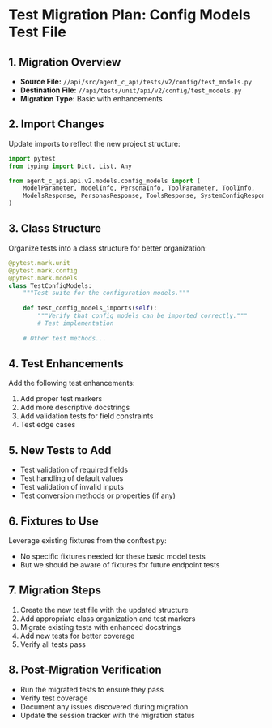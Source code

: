 # Test Migration Plan: Config Models Test File

## 1. Migration Overview

- **Source File:** `//api/src/agent_c_api/tests/v2/config/test_models.py`
- **Destination File:** `//api/tests/unit/api/v2/config/test_models.py`
- **Migration Type:** Basic with enhancements

## 2. Import Changes

Update imports to reflect the new project structure:

```python
import pytest
from typing import Dict, List, Any

from agent_c_api.api.v2.models.config_models import (
    ModelParameter, ModelInfo, PersonaInfo, ToolParameter, ToolInfo,
    ModelsResponse, PersonasResponse, ToolsResponse, SystemConfigResponse
)
```

## 3. Class Structure

Organize tests into a class structure for better organization:

```python
@pytest.mark.unit
@pytest.mark.config
@pytest.mark.models
class TestConfigModels:
    """Test suite for the configuration models."""
    
    def test_config_models_imports(self):
        """Verify that config models can be imported correctly."""
        # Test implementation
    
    # Other test methods...
```

## 4. Test Enhancements

Add the following test enhancements:

1. Add proper test markers
2. Add more descriptive docstrings
3. Add validation tests for field constraints
4. Test edge cases

## 5. New Tests to Add

- Test validation of required fields
- Test handling of default values
- Test validation of invalid inputs
- Test conversion methods or properties (if any)

## 6. Fixtures to Use

Leverage existing fixtures from the conftest.py:

- No specific fixtures needed for these basic model tests
- But we should be aware of fixtures for future endpoint tests

## 7. Migration Steps

1. Create the new test file with the updated structure
2. Add appropriate class organization and test markers
3. Migrate existing tests with enhanced docstrings
4. Add new tests for better coverage
5. Verify all tests pass

## 8. Post-Migration Verification

- Run the migrated tests to ensure they pass
- Verify test coverage
- Document any issues discovered during migration
- Update the session tracker with the migration status